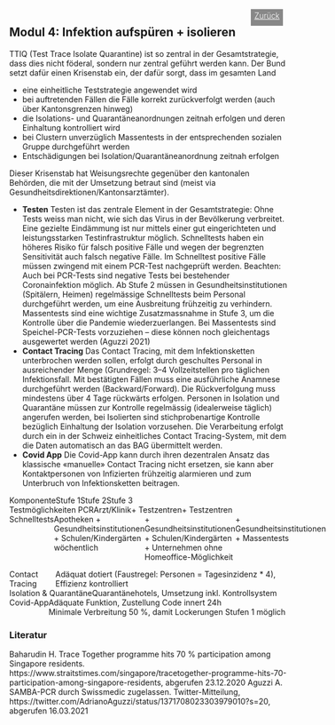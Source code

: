 <html>
  <head>
    <title>Modul 4</title>
    <meta charset="utf-8" />
    <meta http-equiv="expires" content="0">
  <style>
 /* FONTS */
 @import url("https://fonts.googleapis.com/css?family=Open+Sans+Condensed:300,700");
</style>
  </head>
  <body>
 <div style="display:flex;"><h2>Modul 4: Infektion aufspüren + isolieren</h2> <div style="margin-left:2em;padding:3px 6px 0 6px;background-color:#888;color:#fff;font-weight:300;height:27px!important;"><a href="main" style="color:#fff;">Zurück</a></div></div>
    <div class="twocol">
      <div class="ntext">
      TTIQ (Test Trace Isolate Quarantine) ist so zentral in der Gesamtstrategie, dass dies nicht föderal, sondern nur zentral geführt werden kann. Der Bund setzt dafür einen Krisenstab ein, der dafür sorgt, dass im gesamten Land</div>
        <ul><li>eine einheitliche Teststrategie angewendet wird</li>
          <li>bei auftretenden Fällen die Fälle korrekt zurückverfolgt werden (auch über Kantonsgrenzen hinweg)</li>
          <li>die Isolations- und Quarantäneanordnungen zeitnah erfolgen und deren Einhaltung kontrolliert wird</li>
          <li>bei Clustern unverzüglich Massentests in der entsprechenden sozialen Gruppe durchgeführt werden</li>
          <li>Entschädigungen bei Isolation/Quarantäneanordnung zeitnah erfolgen</li>
        </ul>
        <div class="ntext">Dieser Krisenstab hat Weisungsrechte gegenüber den kantonalen Behörden, die mit der Umsetzung betraut sind (meist via Gesundheitsdirektionen/Kantonsarztämter).
      </div>
    <div class="ntext">
      <ul>
        <li><strong>Testen</strong> Testen ist das zentrale Element in der Gesamtstrategie: Ohne Tests weiss man nicht, wie sich das Virus in der Bevölkerung verbreitet. Eine gezielte Eindämmung ist nur mittels einer gut eingerichteten und leistungsstarken Testinfrastruktur möglich. Schnelltests haben ein höheres Risiko für falsch positive Fälle und wegen der begrenzten Sensitivität auch falsch negative Fälle. Im Schnelltest positive Fälle müssen zwingend mit einem PCR-Test nachgeprüft werden. Beachten: Auch bei PCR-Tests sind negative Tests bei bestehender Coronainfektion möglich. Ab Stufe 2 müssen in Gesundheitsinstitutionen (Spitälern, Heimen) regelmässige Schnelltests beim Personal durchgeführt werden, um eine Ausbreitung frühzeitig zu verhindern. Massentests sind eine wichtige Zusatzmassnahme in Stufe 3, um die Kontrolle über die Pandemie wiederzuerlangen. Bei Massentests sind Speichel-PCR-Tests vorzuziehen – diese können noch gleichentags ausgewertet werden (Aguzzi 2021)</li>
        <li><strong>Contact Tracing</strong> Das Contact Tracing, mit dem Infektionsketten unterbrochen werden sollen, erfolgt durch geschultes Personal in ausreichender Menge (Grundregel: 3–4 Vollzeitstellen pro täglichen Infektionsfall. Mit bestätigten Fällen muss eine ausführliche Anamnese durchgeführt werden (Backward/Forward). Die Rückverfolgung muss mindestens über 4 Tage rückwärts erfolgen. Personen in Isolation und Quarantäne müssen zur Kontrolle regelmässig (idealerweise täglich) angerufen werden, bei Isolierten sind stichprobenartige Kontrolle bezüglich Einhaltung der Isolation vorzusehen. Die Verarbeitung erfolgt durch ein in der Schweiz einheitliches Contact Tracing-System, mit dem die Daten automatisch an das BAG übermittelt werden.</li>
        <li><strong>Covid App</strong> Die Covid-App kann durch ihren dezentralen Ansatz das klassische «manuelle» Contact Tracing nicht ersetzen, sie kann aber Kontaktpersonen von Infizierten frühzeitig alarmieren und zum Unterbruch von Infektionsketten beitragen.</li>
      </ul>
    </div>
  </div>
  <div class="ntable" style="display:flex;width:100%;min-width:400px; margin-top:1em;">
    <div class="tbl5 st0">
      Komponente
    </div>
    <div class="tbl5 st1">
      Stufe 1
    </div>
    <div class="tbl5 st2">
      Stufe 2
    </div>
    <div class="tbl5 st4">
      Stufe 3
    </div>
    </div>
   <div class="ntbl" style="display:flex;width:100%;min-width:400px;">
    <div class="tbl5 s0">
      Testmöglichkeiten PCR
    </div>
    <div class="tbl5 s1">
     Arzt/Klinik
    </div>
     <div class="tbl5 s2">
      + Testzentren
    </div>
     <div class="tbl5 s4">
      + Testzentren
    </div>
  </div>
  <div class="ntbl" style="display:flex;width:100%;min-width:400px;">
    <div class="tbl5 s0">
      Schnelltests
    </div>
    <div class="tbl5 s1">
     Apotheken
     + Gesundheitsinstitutionen
     + Schulen/Kindergärten wöchentlich
    </div>
     <div class="tbl5 s2">
      + Gesundheitsinstitutionen
      + Schulen/Kindergärten
      + Unternehmen ohne Homeoffice-Möglichkeit
    </div>
     <div class="tbl5 s4">
      + Gesundheitsinstitutionen<br/>
      + Massentests
    </div>
  </div>
  <div class="ntbl" style="display:flex;width:100%;min-width:400px;margin-top:1em;">
    <div class="tbl5 s0">
      Contact Tracing
    </div>
    <div class="tbl1 s0">
      Adäquat dotiert (Faustregel: Personen = Tagesinzidenz * 4), Effizienz kontrolliert
    </div>
  </div>
  <div class="ntbl" style="display:flex;width:100%;min-width:400px;">
    <div class="tbl5 s0">
      Isolation & Quarantäne
    </div>
    <div class="tbl1 s0">
      Quarantänehotels, Umsetzung inkl. Kontrollsystem 
    </div>
  </div>
  <div class="ntbl" style="display:flex;width:100%;min-width:400px;">
    <div class="tbl5 s0">
      Covid-App
    </div>
    <div class="tbl1 s0">
      Adäquate Funktion, Zustellung Code innert 24h<br/>
      Minimale Verbreitung 50 %, damit Lockerungen Stufen 1 möglich
    </div>
  </div>

<h3>Literatur</h3>
Baharudin H. Trace Together programme hits 70 % participation among Singapore residents. https://www.straitstimes.com/singapore/tracetogether-programme-hits-70-participation-among-singapore-residents, abgerufen 23.12.2020
Aguzzi A. SAMBA-PCR durch Swissmedic zugelassen. Twitter-Mitteilung, https://twitter.com/AdrianoAguzzi/status/1371708023303979010?s=20, abgerufen 16.03.2021
